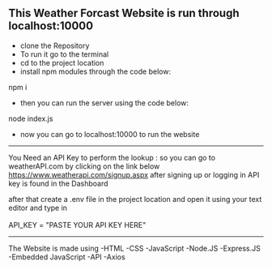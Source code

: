 This Weather Forcast Website is run through localhost:10000
---------------------------------------------------------------------
* clone the Repository
* To run it go to the terminal
* cd to the project location
* install npm modules through the code below:
  
npm i 

* then you can run the server using the code below:
  
node index.js

* now you can go to localhost:10000 to run the website
---------------------------------------------------------------------
You Need an API Key to perform the lookup : so you can go to weatherAPI.com by clicking on the link below
https://www.weatherapi.com/signup.aspx
after signing up or logging in
API key is found in the Dashboard

after that create a .env file in the project location and open it using your text editor and type in <br>
<br>
API_KEY = "PASTE YOUR API KEY HERE"

---------------------------------------------------------------------

The Website is made using
-HTML
-CSS
-JavaScript
-Node.JS
-Express.JS
-Embedded JavaScript
-API
-Axios

